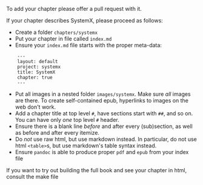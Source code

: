 To add your chapter please offer a pull request with it.

If your chapter describes SystemX, please proceed as follows:

- Create a folder `chapters/systemx`
- Put your chapter in file called `index.md`
- Ensure your `index.md` file starts with the proper meta-data:
```
    ---
    layout: default
    project: systemx
    title: SystemX
    chapter: true
	---
```
- Put all images in a nested folder `images/systemx`. Make sure _all_ images are there. To create self-contained epub, hyperlinks to images on the web don't work.
- Add a chapter title at top level `#`, have sections start with `##`, and so on. You can have only _one_ top level `#` header.
- Ensure there is a blank line _before_ and after every (sub)section, as well as before and after every itemize.
- Do _not_ use raw html, but use markdown instead. In particular, do not use html `<table>`s, but use markdown's table syntax instead.
- Ensure `pandoc` is able to produce proper `pdf` and `epub` from your index file


If you want to try out building the full book and see your chapter in html, consult the make file